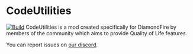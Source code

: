 # CodeUtilities
[![Build](https://github.com/CodeUtilities/CodeUtilities/actions/workflows/gradle.yml/badge.svg)](https://github.com/CodeUtilities/CodeUtilities/actions/workflows/gradle.yml)
CodeUtilities is a mod created specifically for DiamondFire by members of the community which aims to provide Quality of Life features.


You can report issues on [our discord](https://discord.gg/WY6tPFE).
